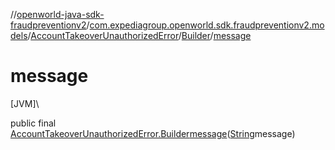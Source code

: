 //[openworld-java-sdk-fraudpreventionv2](../../../../index.md)/[com.expediagroup.openworld.sdk.fraudpreventionv2.models](../../index.md)/[AccountTakeoverUnauthorizedError](../index.md)/[Builder](index.md)/[message](message.md)

# message

[JVM]\

public final [AccountTakeoverUnauthorizedError.Builder](index.md)[message](message.md)([String](https://docs.oracle.com/javase/8/docs/api/java/lang/String.html)message)
